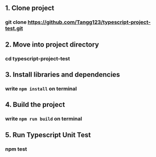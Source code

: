 ## 1. Clone project
### git clone https://github.com/Tangg123/typescript-project-test.git 
## 2. Move into project directory
### cd typescript-project-test 
## 3. Install libraries and dependencies 
### write `npm install` on terminal
## 4. Build the project
### write `npm run build` on terminal 
## 5. Run Typescript Unit Test
### npm test
